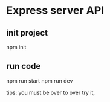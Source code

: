 # Express server API 

## init project

npm init

## run code

npm run start
npm run dev

tips: you must be over to over try it,